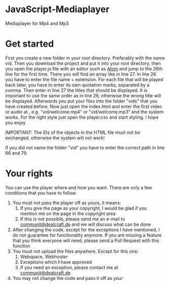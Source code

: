 # JavaScript-Mediaplayer
Mediaplayer for Mp4 and Mp3

# Get started
First you create a new folder in your root directory. Preferably with the name vid. Then you download the project and put it into your root directory, then you open the player.js file with an editor such as [Atom](https://atom.io) and jump to the 26th line for the first time. There you will find an array like in line 27. In line 26 you have to enter the file name + extension. For each file that will be played back later, you have to enter its own quotation marks, separated by a comma. Then enter in line 27 the titles that should be displayed. It is important to use the same order as in line 26, otherwise the wrong title will be displayed. Afterwards you put your files into the folder "vids" that you have created before. Now just open the index.html and enter the first video or audio at <source>, e.g. "vid/welcome.mp4" or "vid/welcome.mp3" and the system works. For the right style just open the player.css and start styling.
I hope you enjoy

IMPORTANT: The IDs of the objects in the HTML file must not be exchanged, otherwise the system will not work!

If you did not name the folder "vid" you have to enter the correct path in line 66 and 79.

# Your rights
You can use the player where and how you want. There are only a few conditions that you have to follow:
1. You must not pass the player off as yours, it means:
    1. If you give the page as your copyright, I would be glad if you mention me on the page in the copyright area
    2. If this is not possible, please send me an e-mail to [communit@dealcraft.de](mailto:communit@dealcraft.de) and we will discuss what can be done
2. After changing the code, except for the exceptions I have mentioned, I do not guarantee for functionality anymore. If you are missing a feature that you think everyone will need, please send a Pull Request with this function
3. You must not upload the files anywhere. Except for this one:
    1. Webspace, Webhoster
    2. Exceptions which **I** have approved
    3. If you need an exception, please contact me at [communit@dealcraft.de](mailto:communit@dealcraft.de)
4. You may not change the code and pass it off as your
